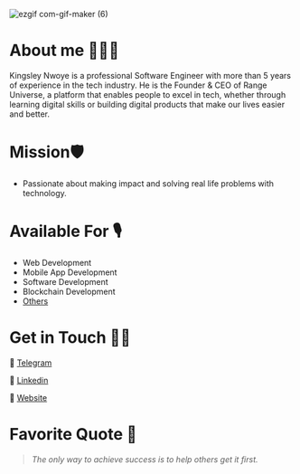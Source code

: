 
![ezgif com-gif-maker (6)]([https://media.licdn.com/dms/image/v2/D4D16AQEIEu6xLX2wtQ/profile-displaybackgroundimage-shrink_350_1400/profile-displaybackgroundimage-shrink_350_1400/0/1724734367910?e=1730332800&v=beta&t=hrb0LwjNPB4Rvcg8eGjE_umCQf90abhbAyogDmTLO10](https://media.licdn.com/dms/image/v2/D4D16AQGoc6wKrMCyNg/profile-displaybackgroundimage-shrink_350_1400/profile-displaybackgroundimage-shrink_350_1400/0/1727463825091?e=1733356800&v=beta&t=fgbo0M9me733HxDiiWjtybfRRO6cUqAIr_ka5Ylg_ug))





# About me 👨🏾‍💻
Kingsley Nwoye is a professional Software Engineer with more than 5 years of experience in the tech industry. He is the Founder & CEO of Range Universe, a platform that enables people to excel in tech, whether through learning digital skills or building digital products that make our lives easier and better.

# Mission🛡
- Passionate about making impact and solving real life problems with technology. 

# Available For 🎙
- Web Development
- Mobile App Development
- Software Development
- Blockchain Development
- [Others](https://www.kingsleynwoye.com)

# Get in Touch 👍🏽
🔗 [Telegram](https://t.me/kingsleynwoye)

🔗 [Linkedin](https://www.linkedin.com/in/kingsleynwoye/)

🔗 [Website](https://www.kingsleynwoye.com)

# Favorite Quote 📖
> _The only way to achieve success is to help others get it first._
